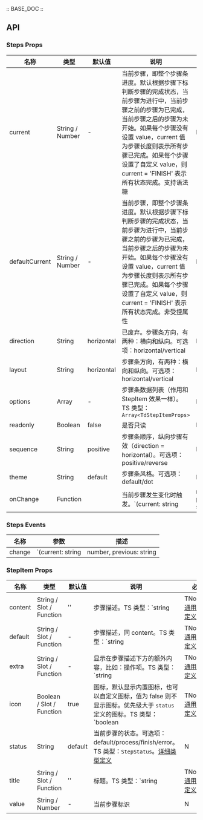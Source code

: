 :: BASE_DOC ::

## API
### Steps Props

名称 | 类型 | 默认值 | 说明 | 必传
-- | -- | -- | -- | --
current | String / Number | - | 当前步骤，即整个步骤条进度。默认根据步骤下标判断步骤的完成状态，当前步骤为进行中，当前步骤之前的步骤为已完成，当前步骤之后的步骤为未开始。如果每个步骤没有设置 value，current 值为步骤长度则表示所有步骤已完成。如果每个步骤设置了自定义 value，则 current = 'FINISH' 表示所有状态完成。支持语法糖 | N
defaultCurrent | String / Number | - | 当前步骤，即整个步骤条进度。默认根据步骤下标判断步骤的完成状态，当前步骤为进行中，当前步骤之前的步骤为已完成，当前步骤之后的步骤为未开始。如果每个步骤没有设置 value，current 值为步骤长度则表示所有步骤已完成。如果每个步骤设置了自定义 value，则 current = 'FINISH' 表示所有状态完成。非受控属性 | N
direction | String | horizontal | 已废弃。步骤条方向，有两种：横向和纵向。可选项：horizontal/vertical | N
layout | String | horizontal | 步骤条方向，有两种：横向和纵向。可选项：horizontal/vertical | N
options | Array | - | 步骤条数据列表（作用和 StepItem 效果一样）。TS 类型：`Array<TdStepItemProps>` | N
readonly | Boolean | false | 是否只读 | N
sequence | String | positive | 步骤条顺序，纵向步骤有效（direction = horizontal）。可选项：positive/reverse | N
theme | String | default | 步骤条风格。可选项：default/dot | N
onChange | Function |  | 当前步骤发生变化时触发。`(current: string | number, previous: string | number, context?: { e?: MouseEvent }) => {}` | N

### Steps Events

名称 | 参数 | 描述
-- | -- | --
change | `(current: string | number, previous: string | number, context?: { e?: MouseEvent })` | 当前步骤发生变化时触发

### StepItem Props

名称 | 类型 | 默认值 | 说明 | 必传
-- | -- | -- | -- | --
content | String / Slot / Function | '' | 步骤描述。TS 类型：`string | TNode`。[通用类型定义](https://github.com/Tencent/tdesign-vue/blob/develop/src/common.ts) | N
default | String / Slot / Function | - | 步骤描述，同 content。TS 类型：`string | TNode`。[通用类型定义](https://github.com/Tencent/tdesign-vue/blob/develop/src/common.ts) | N
extra | String / Slot / Function | - | 显示在步骤描述下方的额外内容，比如：操作项。TS 类型：`string | TNode`。[通用类型定义](https://github.com/Tencent/tdesign-vue/blob/develop/src/common.ts) | N
icon | Boolean / Slot / Function | true | 图标，默认显示内置图标，也可以自定义图标，值为 false 则不显示图标。优先级大于 `status` 定义的图标。TS 类型：`boolean | TNode`。[通用类型定义](https://github.com/Tencent/tdesign-vue/blob/develop/src/common.ts) | N
status | String | default | 当前步骤的状态。可选项：default/process/finish/error。TS 类型：`StepStatus`。[详细类型定义](https://github.com/Tencent/tdesign-vue/tree/develop/src/steps/type.ts) | N
title | String / Slot / Function | '' | 标题。TS 类型：`string | TNode`。[通用类型定义](https://github.com/Tencent/tdesign-vue/blob/develop/src/common.ts) | N
value | String / Number | - | 当前步骤标识 | N
